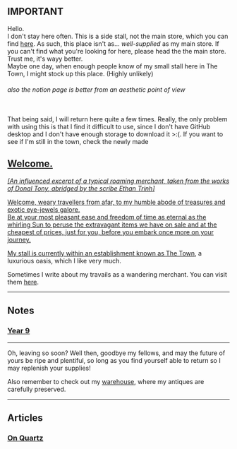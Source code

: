 <head>
  <title>The Merchant of Harzavad</title>
</head>
<body>
  <h2>IMPORTANT</h2>
  <p>Hello. <br> I don't stay here often. This is a side stall, not the main store, which you can find <a href="https://yuki-private-site.notion.site/The-Warehouse-2023-1ae90b0e39104f71b081a40cba9f4aaf">here</a>. As such, this place isn't as... <i>well-supplied</i> as my main store. If you can't find what you're looking for here, please head the the main store. Trust me, it's wayy better. <br> Maybe one day, when enough people know of my small stall here in The Town, I might stock up this place. (Highly unlikely) <br> <h6>also the notion page is better from an aesthetic point of view</h6> <br> That being said, I will return here quite a few times. Really, the only problem with using this is that I find it difficult to use, since I don't have GitHub desktop and I don't have enough storage to download it >:(. If you want to see if I'm still in the town, check the newly made <a href="https://harzavad.github.io/the-merchant/ramblings/updates.html>updates section</a>.</p>
  <hr class="divider_one">
  <h2>Welcome.</h2>
  <p><i>[An influenced excerpt of a typical roaming merchant, taken from the works of <abbr>Donal Tony</abbr>, abridged by the scribe <abbr>Ethan Trinh</abbr>]</i></p>
  <p class="intro">Welcome, weary travellers from afar, to my humble abode of treasures and exotic eye-jewels galore. <br> Be at your most pleasant ease and freedom of time as eternal as the whirling Sun to peruse the extravagant items we have on sale and at the cheapest of prices, just for you, before you embark once more on your journey.</p>
  <p>My stall is currently within an establishment known as <a href="https://harzavad.github.io/the-merchant/the-town.html">The Town</a>, a luxurious oasis, which I like very much.</p>
  <p>Sometimes I write about my travails as a wandering merchant. You can visit them <a href="https://harzavad.github.io/the-merchant/ramblings.html">here</a>.</p>
  <hr class="divider_one">
  <h2 class="subtitles">Notes</h2>
  <h3 class="intro"><b><a href="https://harzavad.github.io/the-merchant/notes/year-9.html">Year 9</a></b></h3>
  <hr class="divider_one">
  <p>Oh, leaving so soon? Well then, goodbye my fellows, and may the future of yours be ripe and plentiful, so long as you find yourself able to return so I may replenish your supplies!</p>
  <p>Also remember to check out my <a href="https://yuki-private-site.notion.site/The-Warehouse-2023-1ae90b0e39104f71b081a40cba9f4aaf">warehouse</a>, where my antiques are carefully preserved.</p>
  <hr class="divider_one">
  <h2>Articles</h2>
  <h3 class="intro"><b><a href="https://harzavad.github.io/the-merchant/ramblings/articles/on-quartz.html">On Quartz</a></b></h3>
</body>
